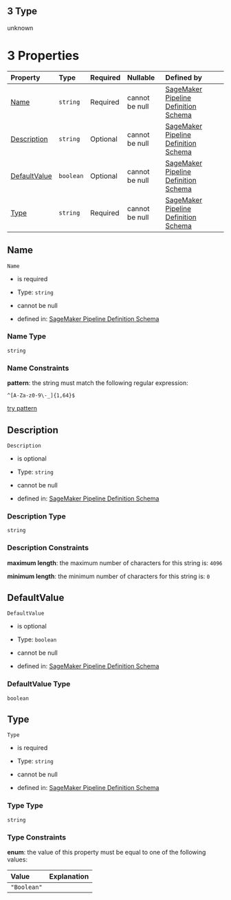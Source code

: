 ## 3 Type

unknown

# 3 Properties

| Property                      | Type      | Required | Nullable       | Defined by                                                                                                                                                                                                                                                                    |
| :---------------------------- | :-------- | :------- | :------------- | :---------------------------------------------------------------------------------------------------------------------------------------------------------------------------------------------------------------------------------------------------------------------------- |
| [Name](#name)                 | `string`  | Required | cannot be null | [SageMaker Pipeline Definition Schema](pipeline-definition-definitions-parametername.md "https://github.com/jerrypeng7773/sagemaker-model-building-pipeline-definition-JSON-schema/schema/#/definitions/BooleanParameter/properties/Name")                                    |
| [Description](#description)   | `string`  | Optional | cannot be null | [SageMaker Pipeline Definition Schema](pipeline-definition-definitions-parameterdescription.md "https://github.com/jerrypeng7773/sagemaker-model-building-pipeline-definition-JSON-schema/schema/#/definitions/BooleanParameter/properties/Description")                      |
| [DefaultValue](#defaultvalue) | `boolean` | Optional | cannot be null | [SageMaker Pipeline Definition Schema](pipeline-definition-definitions-booleanparameter-properties-defaultvalue.md "https://github.com/jerrypeng7773/sagemaker-model-building-pipeline-definition-JSON-schema/schema/#/definitions/BooleanParameter/properties/DefaultValue") |
| [Type](#type)                 | `string`  | Required | cannot be null | [SageMaker Pipeline Definition Schema](pipeline-definition-definitions-booleanparameter-properties-type.md "https://github.com/jerrypeng7773/sagemaker-model-building-pipeline-definition-JSON-schema/schema/#/definitions/BooleanParameter/properties/Type")                 |

## Name



`Name`

*   is required

*   Type: `string`

*   cannot be null

*   defined in: [SageMaker Pipeline Definition Schema](pipeline-definition-definitions-parametername.md "https://github.com/jerrypeng7773/sagemaker-model-building-pipeline-definition-JSON-schema/schema/#/definitions/BooleanParameter/properties/Name")

### Name Type

`string`

### Name Constraints

**pattern**: the string must match the following regular expression:&#x20;

```regexp
^[A-Za-z0-9\-_]{1,64}$
```

[try pattern](https://regexr.com/?expression=%5E%5BA-Za-z0-9%5C-_%5D%7B1%2C64%7D%24 "try regular expression with regexr.com")

## Description



`Description`

*   is optional

*   Type: `string`

*   cannot be null

*   defined in: [SageMaker Pipeline Definition Schema](pipeline-definition-definitions-parameterdescription.md "https://github.com/jerrypeng7773/sagemaker-model-building-pipeline-definition-JSON-schema/schema/#/definitions/BooleanParameter/properties/Description")

### Description Type

`string`

### Description Constraints

**maximum length**: the maximum number of characters for this string is: `4096`

**minimum length**: the minimum number of characters for this string is: `0`

## DefaultValue



`DefaultValue`

*   is optional

*   Type: `boolean`

*   cannot be null

*   defined in: [SageMaker Pipeline Definition Schema](pipeline-definition-definitions-booleanparameter-properties-defaultvalue.md "https://github.com/jerrypeng7773/sagemaker-model-building-pipeline-definition-JSON-schema/schema/#/definitions/BooleanParameter/properties/DefaultValue")

### DefaultValue Type

`boolean`

## Type



`Type`

*   is required

*   Type: `string`

*   cannot be null

*   defined in: [SageMaker Pipeline Definition Schema](pipeline-definition-definitions-booleanparameter-properties-type.md "https://github.com/jerrypeng7773/sagemaker-model-building-pipeline-definition-JSON-schema/schema/#/definitions/BooleanParameter/properties/Type")

### Type Type

`string`

### Type Constraints

**enum**: the value of this property must be equal to one of the following values:

| Value       | Explanation |
| :---------- | :---------- |
| `"Boolean"` |             |
